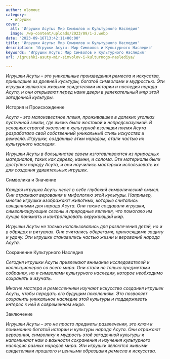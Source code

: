 ```yaml
---
author: olomouc
category:
  - игрушки
cover:
  alt: 'Игрушки Асуты: Мир Символов и Культурного Наследия'
  image: /wp-content/uploads/2023/09/1-2.webp
date: "2023-09-16T13:42:11+00:00"
title: 'Игрушки Асуты: Мир Символов и Культурного Наследия'
description: 'Игрушки Асуты: Мир Символов и Культурного Наследия'
keywords: 'Игрушки Асуты: Мир Символов и Культурного Наследия'
url: /igrushki-asuty-mir-simvolov-i-kulturnogo-naslediya/

---
```

_Игрушки Асуты – это уникальные произведения ремесла и искусства, пришедшие из древней культуры, богатой символами и мудростью. Эти игрушки являются живыми свидетелями истории и наследия народа Асута, и они открывают перед нами двери в увлекательный мир этой загадочной культуры._

История и Происхождение

_Асута \- это малоизвестное племя, проживавшее в далеких уголках пустынной земли, где жизнь была жестокой и непредсказуемой. В условиях строгой экологии и культурной изоляции племя Асута разработало свой собственный уникальный стиль искусства и ремесла. Игрушки, созданные этим народом, стали частью их культурного наследия._

_Игрушки Асуты в большинстве своем изготавливаются из природных материалов, таких как дерево, камни, и солома. Эти материалы были доступны народу Асута, и они научились мастерски использовать их для создания удивительных игрушек._

Символика и Значение

_Каждая игрушка Асуты несет в себе глубокий символический смысл. Они отражают верования и мифологию этой культуры. Например, многие игрушки изображают животных, которые считались священными для народа Асута. Они также создавали игрушки, символизирующие сезоны и природные явления, что помогало им лучше понимать и контролировать окружающий мир._

_Игрушки Асуты не только использовались для развлечения детей, но и в обрядах и ритуалах. Они считались оберегами, приносящими защиту и удачу. Эти игрушки становились частью жизни и верований народа Асута._

Сохранение Культурного Наследия

_Сегодня игрушки Асуты привлекают внимание исследователей и коллекционеров со всего мира. Они стали не только предметами собрания, но и символами культурного наследия, которое необходимо сохранять и изучать._

_Многие мастера и ремесленники изучают искусство создания игрушек Асуты, чтобы передать его будущим поколениям. Это позволяет сохранить уникальное наследие этой культуры и поддерживать интерес к ней в современном мире._

Заключение

_Игрушки Асуты – это не просто предметы развлечения, это ключ к пониманию богатой истории и культуры народа Асута. Они отражают верования, символику и мудрость этой загадочной культуры и напоминают нам о важности сохранения и изучения культурного наследия разных народов мира. Эти игрушки являются живыми свидетелями прошлого и ценными образцами ремесла и искусства._
